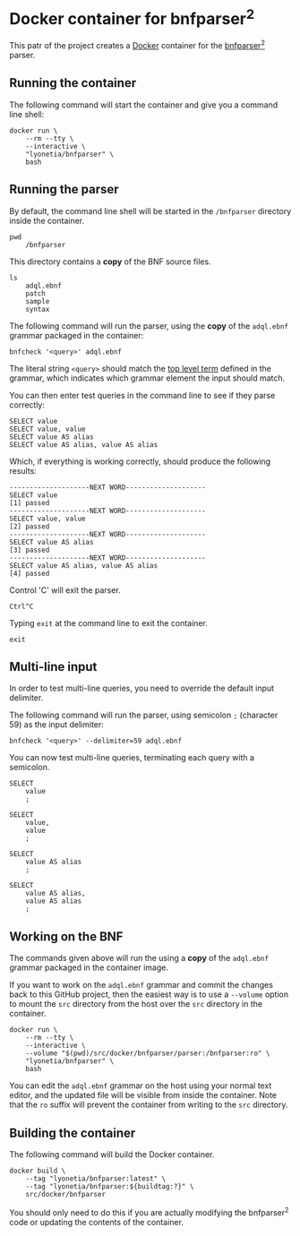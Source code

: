 # Docker container for bnfparser<sup>2</sup>

This patr of the project creates a [Docker](https://www.docker.com "Docker's Homepage") container for the [bnfparser<sup>2</sup>](http://bnfparser2.sourceforge.net/) parser.


## Running the container
The following command will start the container and give you a command line shell:

    docker run \
        --rm --tty \
        --interactive \
        "lyonetia/bnfparser" \
        bash

## Running the parser

By default, the command line shell will be started in the `/bnfparser` directory inside the container.

    pwd
        /bnfparser

This directory contains a **copy** of the BNF source files.

    ls
        adql.ebnf
        patch
        sample
        syntax
    
The following command will run the parser, using the **copy** of the `adql.ebnf` grammar packaged in the container:

    bnfcheck '<query>' adql.ebnf

The literal string `<query>` should match the [top level term](src/adql.ebnf#L47) defined in the grammar, which indicates which grammar element the input should match.
    
You can then enter test queries in the command line to see if they parse correctly:

    SELECT value
    SELECT value, value
    SELECT value AS alias
    SELECT value AS alias, value AS alias

Which, if everything is working correctly, should produce the following results:

    --------------------NEXT WORD--------------------
    SELECT value
    [1] passed
    --------------------NEXT WORD--------------------
    SELECT value, value
    [2] passed
    --------------------NEXT WORD--------------------
    SELECT value AS alias
    [3] passed
    --------------------NEXT WORD--------------------
    SELECT value AS alias, value AS alias
    [4] passed

Control 'C' will exit the parser.

    Ctrl^C

Typing `exit` at the command line to exit the container.

    exit

## Multi-line input

In order to test multi-line queries, you need to override the default input delimiter.

The following command will run the parser, using semicolon `;` (character 59) as the input delimiter:

    bnfcheck '<query>' --delimiter=59 adql.ebnf

You can now test multi-line queries, terminating each query with a semicolon.

    SELECT
        value
        ;

    SELECT
        value,
        value
        ;

    SELECT
        value AS alias
        ;

    SELECT
        value AS alias,
        value AS alias
        ;

## Working on the BNF
The commands given above will run the using a **copy** of the `adql.ebnf` grammar packaged in the container image.

If you want to work on the `adql.ebnf` grammar and commit the changes back to this GitHub project, then the easiest way is to use a `--volume` option to mount the `src` directory from the host over the `src` directory in the container.

    docker run \
        --rm --tty \
        --interactive \
        --volume "$(pwd)/src/docker/bnfparser/parser:/bnfparser:ro" \
        "lyonetia/bnfparser" \
        bash

You can edit the `adql.ebnf` grammar on the host using your normal text editor, and the updated file will be visible from inside the container. Note that the `ro` suffix will prevent the container from writing to the `src` directory.

## Building the container
The following command will build the Docker container.

    docker build \
        --tag "lyonetia/bnfparser:latest" \
        --tag "lyonetia/bnfparser:${buildtag:?}" \
        src/docker/bnfparser

You should only need to do this if you are actually modifying the bnfparser<sup>2</sup> code or updating the contents of the container.
